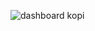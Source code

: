 ![dashboard kopi](https://github.com/marshaadp/CoffeeShopDashboard/assets/147698371/c245e1bb-0e61-483c-b87d-62e76d03a59c)
